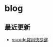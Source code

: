 # blog

## 最近更新
- [vscode常用快捷键](https://github.com/wyown/blog/blob/master/posts/vscode%E5%B8%B8%E7%94%A8%E5%BF%AB%E6%8D%B7%E9%94%AE.md)
